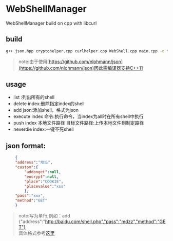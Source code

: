 # WebShellManager
WebShellManager build on cpp with libcurl
## build
```bash
g++ json.hpp cryptohelper.cpp curlhelper.cpp WebShell.cpp main.cpp -o test -lcurl
```
>note:由于使用[https://github.com/nlohmann/json](https://github.com/nlohmann/json)因此需编译器支持C++11
## usage
* list :列出所有的shell
* delete index:删除指定index的shell
* add json:添加shell，格式为json
* execute index 命令:执行命令，当index为all时在所有shell中执行
* push index 本地文件路径 目标文件路径:上传本地文件到制定路径
* neverdie index:一键不死shell

## json format:
```json
	{
	"address":"地址",
	"custom":{
		"addonget":null,
		"encrypt":null,
		"place":"COOKIE",
		"placevalue":"xss"
		},
	"pass":"xxx",
	"method":"GET"
	}
```
> note:写为单行,例如：add {"address":"http://baidu.com/shell.php","pass":"mdzz","method":"GET"}  
具体格式参考[这里](https://github.com/imagemlt/EasyKnife)
